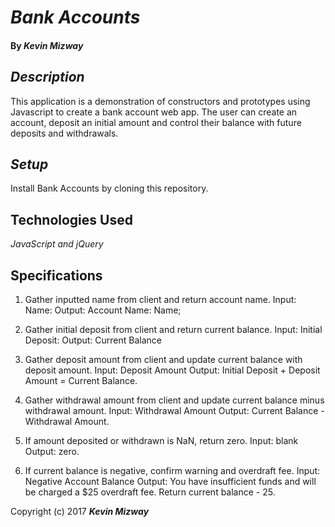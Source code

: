 # _Bank Accounts_

#### By _**Kevin Mizway**_

## _Description_

This application is a demonstration of constructors and prototypes using Javascript to create a bank account web app. The user can create an account, deposit an initial amount and control their balance with future deposits and withdrawals.

## _Setup_

Install Bank Accounts by cloning this repository.

## Technologies Used

_JavaScript and jQuery_

## Specifications

1. Gather inputted name from client and return account name.    Input: Name:   Output: Account Name: Name;

2. Gather initial deposit from client and return current balance.  Input: Initial Deposit: Output: Current Balance

3. Gather deposit amount from client and update current balance with deposit amount. Input: Deposit Amount Output: Initial Deposit + Deposit Amount = Current Balance.

4. Gather withdrawal amount from client and update current balance minus withdrawal amount. Input: Withdrawal Amount Output: Current Balance - Withdrawal Amount.

5. If amount deposited or withdrawn is NaN, return zero. Input: blank Output: zero.

6. If current balance is negative, confirm warning and overdraft fee.  Input: Negative Account Balance Output: You have insufficient funds and will be charged a $25 overdraft fee. Return current balance - 25.

Copyright (c) 2017 **_Kevin Mizway_**